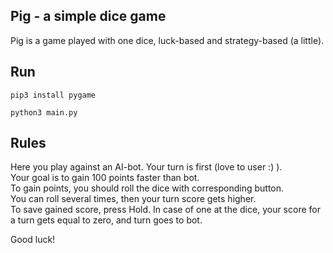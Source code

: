 Pig - a simple dice game
---------------------
Pig is a game played with one dice, luck-based and strategy-based (a little).


Run
--------------
```
pip3 install pygame
```
```
python3 main.py
```



Rules
------------------
Here you play against an AI-bot. Your turn is first (love to user :) ).          
Your goal is to gain 100 points faster than bot.                
To gain points, you should roll the dice with corresponding button.            
You can roll several times, then your turn score gets higher.            
To save gained score, press Hold.
In case of one at the dice, your score for a turn gets equal to zero, and turn goes to bot.

Good luck!
